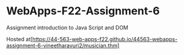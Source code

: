 # WebApps-F22-Assignment-6
Assignment introduction to Java Script and DOM

Hosted at[https://44-563-web-apps-f22.github.io/44563-webapps-assignment-6-vineetharavuri2/musician.thm]